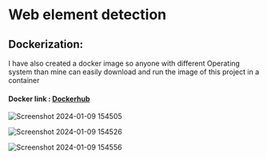 # Web element detection



## Dockerization:
I have also created a docker image so anyone with different Operating system than mine can easily download and run the image of this project in a container 
#### Docker link : [Dockerhub](https://hub.docker.com/r/pritushdocker/web-ele-detect1)




![Screenshot 2024-01-09 154505](https://github.com/Pritush09/Web-Elements-Detection/assets/89287734/4ee38254-e277-4fe1-ad06-876aa72e7914)

![Screenshot 2024-01-09 154526](https://github.com/Pritush09/Web-Elements-Detection/assets/89287734/4aae4ad7-283d-4504-a79e-343831e49e7b)

![Screenshot 2024-01-09 154556](https://github.com/Pritush09/Web-Elements-Detection/assets/89287734/5cd244e0-e35a-4fb3-a130-128c47b42753)


